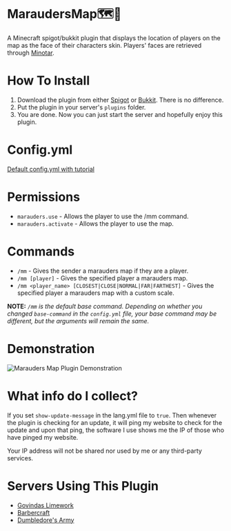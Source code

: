 # MaraudersMap:world_map::feet:
A Minecraft spigot/bukkit plugin that displays the location of players on the map as the face of their characters skin.
Players' faces are retrieved through [Minotar](http://minotar.net/).

# How To Install
1. Download the plugin from either [Spigot](https://www.spigotmc.org/resources/marauders-map.38505/) or [Bukkit](https://dev.bukkit.org/projects/marauders-map). There is no difference.
2. Put the plugin in your server's `plugins` folder.
3. You are done. Now you can just start the server and hopefully enjoy this plugin.

# Config.yml
[Default config.yml with tutorial](src/config.yml)

# Permissions
  + `marauders.use` - Allows the player to use the /mm command.
  + `marauders.activate` - Allows the player to use the map.

# Commands
  + `/mm` - Gives the sender a marauders map if they are a player.
  + `/mm [player]` - Gives the specified player a marauders map.
  + `/mm <player_name> [CLOSEST|CLOSE|NORMAL|FAR|FARTHEST]` - Gives the specified player a marauders map with a custom scale.

**NOTE:** *`/mm` is the default base command. Depending on whether you changed `base-command` in the `config.yml` file, your base command may be different, but the arguments will remain the same.*
# Demonstration
![Marauders Map Plugin Demonstration](Demonstration/MaraudersMapDemonstration.gif)

# What info do I collect?
If you set `show-update-message` in the lang.yml file to `true`. Then whenever the plugin is checking for an update, it will ping my website to check for the update and upon that ping, the software I use shows me the IP of those who have pinged my website.

Your IP address will not be shared nor used by me or any third-party services.

# Servers Using This Plugin
  + [Govindas Limework](http://gmn.us.to/)
  + [Barbercraft](http://mc-barbercraft.com/)
  + [Dumbledore's Army](http://dumbledoresarmy.enjin.com/)
